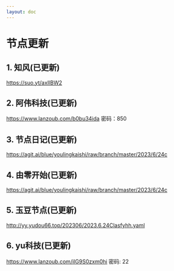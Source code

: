 ```yaml
---
layout: doc
---
```

# 节点更新

## 1. 知风(已更新)

https://suo.yt/axIlBW2

## 2. 阿伟科技(已更新)

https://www.lanzoub.com/b0bu34ida 密码：850

## 3. 节点日记(已更新)

https://agit.ai/blue/youlingkaishi/raw/branch/master/2023/6/24c

## 4. 由零开始(已更新)

https://agit.ai/blue/youlingkaishi/raw/branch/master/2023/6/24c

## 5. 玉豆节点(已更新)

http://yy.yudou66.top/202306/2023.6.24Clasfyhh.yaml
  
## 6. yu科技(已更新)

https://www.lanzoub.com/iIG9S0zxm0hi 密码: 22
